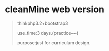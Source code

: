 # cleanMine web version
> thinkphp3.2+bootstrap3
>
> use_time:3 days.(practice~~)
>
> purpose:just for curriculum design.

